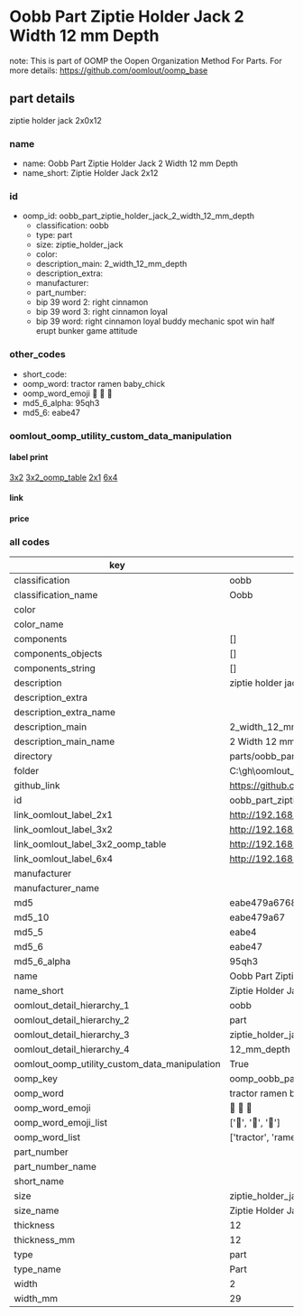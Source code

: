 # Oobb Part Ziptie Holder Jack 2 Width 12 mm Depth  

note: This is part of OOMP the Oopen Organization Method For Parts. For more details: https://github.com/oomlout/oomp_base

##  part details
  



ziptie holder jack 2x0x12



### name
* name: Oobb Part Ziptie Holder Jack 2 Width 12 mm Depth
* name_short: Ziptie Holder Jack 2x12 
### id
* oomp_id: oobb_part_ziptie_holder_jack_2_width_12_mm_depth
  * classification: oobb
  * type: part
  * size: ziptie_holder_jack
  * color: 
  * description_main: 2_width_12_mm_depth
  * description_extra: 
  * manufacturer: 
  * part_number: 
  * bip 39 word 2: right cinnamon
  * bip 39 word 3: right cinnamon loyal
  * bip 39 word: right cinnamon loyal buddy mechanic spot win half erupt bunker game attitude

### other_codes
* short_code: 
* oomp_word: tractor ramen baby_chick
* oomp_word_emoji :tractor: :ramen: :baby_chick:
* md5_6_alpha: 95qh3
* md5_6: eabe47






### oomlout_oomp_utility_custom_data_manipulation
#### label print
[3x2](http://192.168.1.245:1112/?label=oomp%2095qh3)
[3x2_oomp_table](http://192.168.1.108:1112/?label=oomp%2095qh3)
[2x1](http://192.168.1.242:1112/?label=oomp%2095qh3)
[6x4](http://192.168.1.55:1112/?label=oomp%2095qh3)    

#### link

                              

#### price







### all codes 
| key | value |  
| --- | --- |  
| classification | oobb |  
| classification_name | Oobb |  
| color |  |  
| color_name |  |  
| components | [] |  
| components_objects | [] |  
| components_string | [] |  
| description | ziptie holder jack 2x0x12 |  
| description_extra |  |  
| description_extra_name |  |  
| description_main | 2_width_12_mm_depth |  
| description_main_name | 2 Width 12 mm Depth |  
| directory | parts/oobb_part_ziptie_holder_jack_2_width_12_mm_depth |  
| folder | C:\gh\oomlout_oobb_version_4_generated_parts\parts\oobb_part_ziptie_holder_jack_2_width_12_mm_depth |  
| github_link | https://github.com/oomlout/oomlout_oomp_part_src/tree/main/parts/oobb_part_ziptie_holder_jack_2_width_12_mm_depth |  
| id | oobb_part_ziptie_holder_jack_2_width_12_mm_depth |  
| link_oomlout_label_2x1 | http://192.168.1.242:1112/?label=oomp%2095qh3 |  
| link_oomlout_label_3x2 | http://192.168.1.245:1112/?label=oomp%2095qh3 |  
| link_oomlout_label_3x2_oomp_table | http://192.168.1.108:1112/?label=oomp%2095qh3 |  
| link_oomlout_label_6x4 | http://192.168.1.55:1112/?label=oomp%2095qh3 |  
| manufacturer |  |  
| manufacturer_name |  |  
| md5 | eabe479a67687f6b4b4511d7090a45ce |  
| md5_10 | eabe479a67 |  
| md5_5 | eabe4 |  
| md5_6 | eabe47 |  
| md5_6_alpha | 95qh3 |  
| name | Oobb Part Ziptie Holder Jack 2 Width 12 mm Depth |  
| name_short | Ziptie Holder Jack 2x12  |  
| oomlout_detail_hierarchy_1 | oobb |  
| oomlout_detail_hierarchy_2 | part |  
| oomlout_detail_hierarchy_3 | ziptie_holder_jack |  
| oomlout_detail_hierarchy_4 | 12_mm_depth |  
| oomlout_oomp_utility_custom_data_manipulation | True |  
| oomp_key | oomp_oobb_part_ziptie_holder_jack_2_width_12_mm_depth |  
| oomp_word | tractor ramen baby_chick |  
| oomp_word_emoji | :tractor: :ramen: :baby_chick: |  
| oomp_word_emoji_list | [':tractor:', ':ramen:', ':baby_chick:'] |  
| oomp_word_list | ['tractor', 'ramen', 'baby_chick'] |  
| part_number |  |  
| part_number_name |  |  
| short_name |  |  
| size | ziptie_holder_jack |  
| size_name | Ziptie Holder Jack |  
| thickness | 12 |  
| thickness_mm | 12 |  
| type | part |  
| type_name | Part |  
| width | 2 |  
| width_mm | 29 |  
